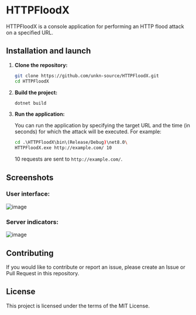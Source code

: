 # HTTPFloodX

HTTPFloodX is a console application for performing an HTTP flood attack on a specified URL.

## Installation and launch

1. **Clone the repository:**

    ```bash
    git clone https://github.com/unkn-source/HTTPFloodX.git
    cd HTTPFloodX
    ```
2. **Build the project:**

    ```bash
    dotnet build
    ```
    
3. **Run the application:**

    You can run the application by specifying the target URL and the time (in seconds) for which the attack will be executed. For example:

    ```bash
    cd .\HTTPFloodX\bin\(Release/Debug)\net8.0\
    HTTPFloodX.exe http://example.com/ 10    
    ```
    10 requests are sent to `http://example.com/`.

## Screenshots

### **User interface:**
![image](https://github.com/unkn-source/HTTPFloodX/assets/165537535/ee9def91-511b-4d06-9339-9db5a02a3d56)
### **Server indicators:**
![image](https://github.com/unkn-source/HTTPFloodX/assets/165537535/c85236c5-bc18-47f3-b976-632862e3dbb2)

## Contributing

If you would like to contribute or report an issue, please create an Issue or Pull Request in this repository.

## License

This project is licensed under the terms of the MIT License.
